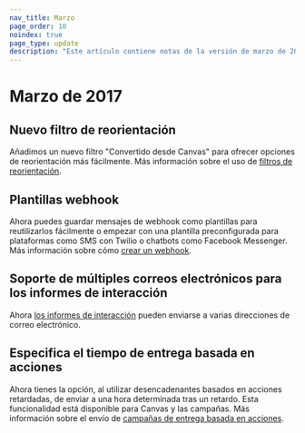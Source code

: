 ```yaml
---
nav_title: Marzo
page_order: 10
noindex: true
page_type: update
description: "Este artículo contiene notas de la versión de marzo de 2017."
---
```


# Marzo de 2017

## Nuevo filtro de reorientación

Añadimos un nuevo filtro "Convertido desde Canvas" para ofrecer opciones de reorientación más fácilmente. Más información sobre el uso de [filtros de reorientación]({{site.baseurl}}/user_guide/engagement_tools/campaigns/ideas_and_strategies/retargeting_campaigns/#retargeting-campaigns).

## Plantillas webhook

Ahora puedes guardar mensajes de webhook como plantillas para reutilizarlos fácilmente o empezar con una plantilla preconfigurada para plataformas como SMS con Twilio o chatbots como Facebook Messenger. Más información sobre cómo [crear un webhook]({{site.baseurl}}/user_guide/message_building_by_channel/webhooks/creating_a_webhook/#creating-a-webhook).

## Soporte de múltiples correos electrónicos para los informes de interacción

Ahora [los informes de interacción]({{site.baseurl}}/user_guide/data_and_analytics/reporting/engagement_reports/#engagement-reports) pueden enviarse a varias direcciones de correo electrónico.

## Especifica el tiempo de entrega basada en acciones

Ahora tienes la opción, al utilizar desencadenantes basados en acciones retardadas, de enviar a una hora determinada tras un retardo. Esta funcionalidad está disponible para Canvas y las campañas. Más información sobre el envío de [campañas de entrega basada en acciones]({{site.baseurl}}/user_guide/engagement_tools/campaigns/scheduling_and_organizing/delivery_types/triggered_delivery/).


